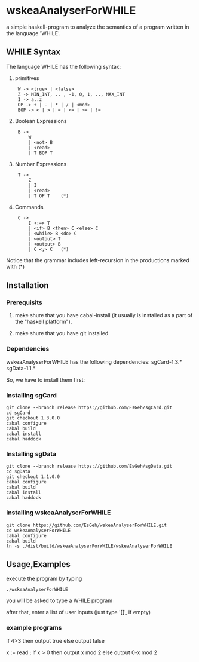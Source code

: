 wskeaAnalyserForWHILE
=====================

a simple haskell-program to analyze the semantics of a program written in the language 'WHILE'.

## WHILE Syntax

The language WHILE has the following syntax:

1. primitives

		W -> <true> | <false>
		Z -> MIN_INT, .. , -1, 0, 1, .., MAX_INT
		I -> a..z
		OP -> + | - | * | / | <mod>
		BOP -> < | > | = | <= | >= | !=

2. Boolean Expressions

		B ->
			W
			| <not> B
			| <read>
			| T BOP T

3. Number Expressions

		T ->
			Z
			| I
			| <read>
			| T OP T 	(*)

4. Commands

		C ->
			I <:=> T
			| <if> B <then> C <else> C
			| <while> B <do> C
			| <output> T
			| <output> B
			| C <;> C	(*)


Notice that the grammar includes left-recursion in the productions marked with (*)


## Installation

### Prerequisits

1. make shure that you have cabal-install (it usually is installed as a part of the "haskell platform").

2. make shure that you have git installed

### Dependencies

wskeaAnalyserForWHILE has the following dependencies:
	sgCard-1.3.*
	sgData-1.1.*

So, we have to install them first:

### Installing sgCard

	git clone --branch release https://github.com/EsGeh/sgCard.git
	cd sgCard
	git checkout 1.3.0.0
	cabal configure
	cabal build
	cabal install
	cabal haddock

### Installing sgData

	git clone --branch release https://github.com/EsGeh/sgData.git
	cd sgData
	git checkout 1.1.0.0
	cabal configure
	cabal build
	cabal install
	cabal haddock

### installing wskeaAnalyserForWHILE

	git clone https://github.com/EsGeh/wskeaAnalyserForWHILE.git
	cd wskeaAnalyserForWHILE
	cabal configure
	cabal build
	ln -s ./dist/build/wskeaAnalyserForWHILE/wskeaAnalyserForWHILE

## Usage,Examples

execute the program by typing

	./wskeaAnalyserForWHILE

you will be asked to type a WHILE program

after that, enter a list of user inputs (just type '[]', if empty)

### example programs

if 4>3 then output true else output false

x := read ; if x > 0 then output x mod 2 else output 0-x mod 2

